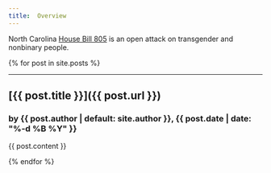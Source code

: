 ```yaml
---
title:  Overview
---
```


North Carolina [House Bill 805](https://www.ncleg.gov/BillLookup/2025/H805) is an open attack on transgender and nonbinary people.

{% for post in site.posts %}

---

## [{{ post.title }}]({{ post.url }})

### by {{ post.author | default: site.author }}, {{ post.date | date: "%-d %B %Y" }}

{{ post.content }}

{% endfor %}
